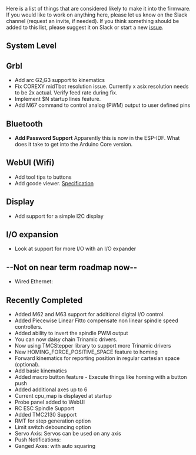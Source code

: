 Here is a list of things that are considered likely to make it into the firmware. If you would like to work on anything here, please let us know on the Slack channel (request an invite, if needed). If you think something should be added to this list, please suggest it on Slack or start a new [issue](https://github.com/bdring/Grbl_Esp32/issues).

## System Level


## Grbl 
 - Add arc G2,G3 support to kinematics
 - Fix COREXY midTbot resolution issue. Currently x asix resolution needs to be 2x actual. Verify feed rate during fix.
 - Implement $N startup lines feature.
 - Add M67 command to control analog (PWM) output to user defined pins
## Bluetooth
 - **Add Password Support** Apparently this is now in the ESP-IDF. What does it take to get into the Arduino Core version.

## WebUI (Wifi)
 - Add tool tips to buttons
 - Add gcode viewer. [Specification](https://github.com/bdring/Grbl_Esp32/wiki/Basic-GCode-Visualizer-Specification)

## Display
 - Add support for a simple I2C display

## I/O expansion
 - Look at support for more I/O with an I/O expander

## --Not on near term roadmap now--
 - Wired Ethernet:

## Recently Completed
 - Added M62 and M63 support for additional digital I/O control.
 - Added Piecewise Linear Fitto compensate non linear spindle speed controllers.
 - Added ability to invert the spindle PWM output
 - You can now daisy chain Trinamic drivers.
 - Now using TMCStepper library to support more Trinamic drivers
 - New HOMING_FORCE_POSITIVE_SPACE feature to homing
 - Forward kinematics for reporting position in regular cartesian space (optional).
 - Add basic kinematics
 - Added macro button feature - Execute things like homing with a button push
 - Added additional axes up to 6
 - Current cpu_map is displayed at startup
 - Probe panel added to WebUI
 - RC ESC Spindle Support
 - Added TMC2130 Support
 - RMT for step generation option
 - Limit switch debouncing option
 - Servo Axis: Servos can be used on any axis
 - Push Notifications:
 - Ganged Axes: with auto squaring
